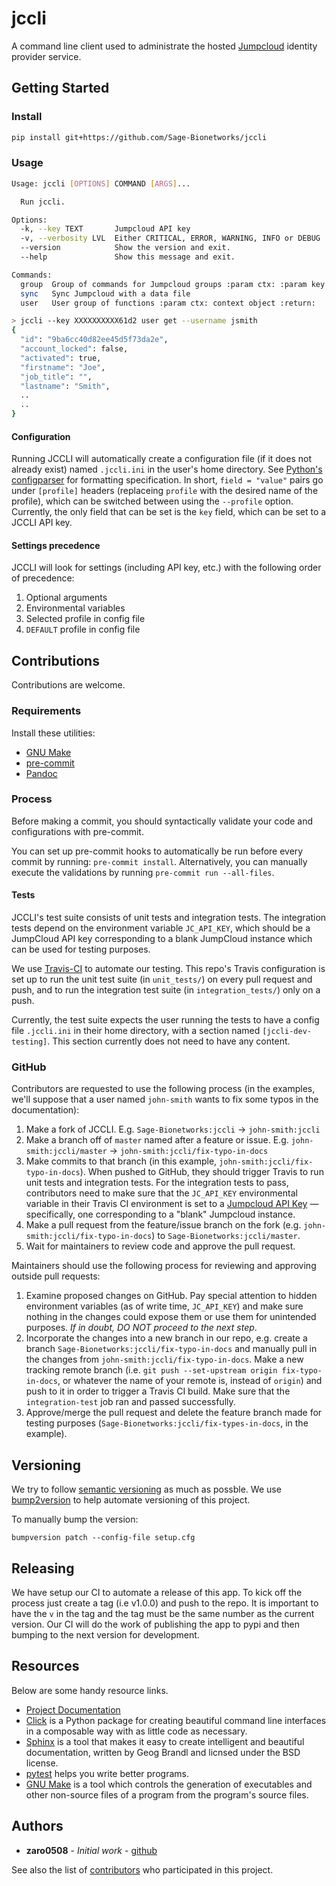 # jccli

A command line client used to administrate the hosted
[Jumpcloud](https://jumpcloud.com/) identity provider service.

## Getting Started

### Install

```bash
pip install git+https://github.com/Sage-Bionetworks/jccli
```

### Usage

```bash
Usage: jccli [OPTIONS] COMMAND [ARGS]...

  Run jccli.

Options:
  -k, --key TEXT       Jumpcloud API key
  -v, --verbosity LVL  Either CRITICAL, ERROR, WARNING, INFO or DEBUG
  --version            Show the version and exit.
  --help               Show this message and exit.

Commands:
  group  Group of commands for Jumpcloud groups :param ctx: :param key:...
  sync   Sync Jumpcloud with a data file
  user   User group of functions :param ctx: context object :return:
```


```bash
> jccli --key XXXXXXXXXX61d2 user get --username jsmith
{
  "id": "9ba6cc40d82ee45d5f73da2e",
  "account_locked": false,
  "activated": true,
  "firstname": "Joe",
  "job_title": "",
  "lastname": "Smith",
  ..
  ..
}
```

#### Configuration

Running JCCLI will automatically create a configuration file (if it does not already exist) named `.jccli.ini` in the
user's home directory. See [Python's configparser](https://docs.python.org/3/library/configparser.html) for formatting
specification. In short, `field = "value"` pairs go under `[profile]` headers (replaceing `profile` with the desired
name of the profile), which can be switched between using the `--profile` option. Currently, the only field that can be
set is the `key` field, which can be set to a JCCLI API key.

#### Settings precedence

JCCLI will look for settings (including API key, etc.) with the following order of precedence:
1. Optional arguments
2. Environmental variables
3. Selected profile in config file
4. `DEFAULT` profile in config file

## Contributions

Contributions are welcome.

### Requirements

Install these utilities:
* [GNU Make](https://www.gnu.org/software/make/)
* [pre-commit](https://pre-commit.com/#install)
* [Pandoc](https://pandoc.org/)

### Process

Before making a commit, you should syntactically validate your code and configurations with pre-commit.

You can set up pre-commit hooks to automatically be run before every commit by running: `pre-commit install`.
Alternatively, you can manually execute the validations by running `pre-commit run --all-files`.

#### Tests

JCCLI's test suite consists of unit tests and integration tests. The integration tests depend on the environment
variable `JC_API_KEY`, which should be a JumpCloud API key corresponding to a blank JumpCloud instance which can be used
for testing purposes.

We use [Travis-CI](https://travis-ci.org/) to automate our testing. This repo's Travis configuration is set up to run
the unit test suite (in `unit_tests/`) on every pull request and push, and to run the integration test suite (in
`integration_tests/`) only on a push.

Currently, the test suite expects the user running the tests to have a config file `.jccli.ini` in their home directory,
with a section named `[jccli-dev-testing]`. This section currently does not need to have any content.

### GitHub

Contributors are requested to use the following process (in the examples, we'll suppose that a user named `john-smith`
wants to fix some typos in the documentation):

1. Make a fork of JCCLI. E.g. `Sage-Bionetworks:jccli` &rarr; `john-smith:jccli`
2. Make a branch off of `master` named after a feature or issue. E.g. `john-smith:jccli/master` &rarr;
`john-smith:jccli/fix-typo-in-docs`
3. Make commits to that branch (in this example, `john-smith:jccli/fix-typo-in-docs`). When pushed to GitHub, they
should trigger Travis to run unit tests and integration tests. For the integration tests to pass, contributors need to
make sure that the `JC_API_KEY` environmental variable in their Travis CI environment is set to a
[Jumpcloud API Key](https://jumpcloud.com/demo) &mdash;specifically, one corresponding to a "blank" Jumpcloud instance.
4. Make a pull request from the feature/issue branch on the fork (e.g. `john-smith:jccli/fix-typo-in-docs`) to
`Sage-Bionetworks:jccli/master`.
5. Wait for maintainers to review code and approve the pull request.

Maintainers should use the following process for reviewing and approving outside pull requests:

1. Examine proposed changes on GitHub. Pay special attention to hidden environment variables (as of write time,
`JC_API_KEY`) and make sure nothing in the changes could expose them or use them for unintended purposes. *If in doubt,
DO NOT proceed to the next step*.
2. Incorporate the changes into a new branch in our repo, e.g. create a branch `Sage-Bionetworks:jccli/fix-typo-in-docs`
and manually pull in the changes from `john-smith:jccli/fix-typo-in-docs`. Make a new tracking remote branch (i.e. `git
push --set-upstream origin fix-typo-in-docs`, or whatever the name of your remote is, instead of `origin`) and push to
it in order to trigger a Travis CI build. Make sure that the `integration-test` job ran and passed successfully.
3. Approve/merge the pull request and delete the feature branch made for testing purposes
(`Sage-Bionetworks:jccli/fix-types-in-docs`, in the example).

## Versioning
We try to follow [semantic versioning](https://semver.org/) as much as possble.
We use [bump2version](https://pypi.org/project/bump2version/) to help automate
versioning of this project.

To manually bump the version:
```
bumpversion patch --config-file setup.cfg
```

## Releasing

We have setup our CI to automate a release of this app.  To kick off the process just create
a tag (i.e v1.0.0) and push to the repo.  It is important to have the `v` in the tag and
the tag must be the same number as the current version.  Our CI will do the work of publishing
the app to pypi and then bumping to the next version for development.

## Resources

Below are some handy resource links.

* [Project Documentation](http://jccli.readthedocs.io/)
* [Click](http://click.pocoo.org/5/) is a Python package for creating beautiful command line interfaces in a composable way with as little code as necessary.
* [Sphinx](http://www.sphinx-doc.org/en/master/) is a tool that makes it easy to create intelligent and beautiful documentation, written by Geog Brandl and licnsed under the BSD license.
* [pytest](https://docs.pytest.org/en/latest/) helps you write better programs.
* [GNU Make](https://www.gnu.org/software/make/) is a tool which controls the generation of executables and other non-source files of a program from the program's source files.


## Authors

* **zaro0508** - *Initial work* - [github](https://github.com/zaro0508)

See also the list of [contributors](https://github.com/zaro0508/jccli/contributors) who participated in this project.
